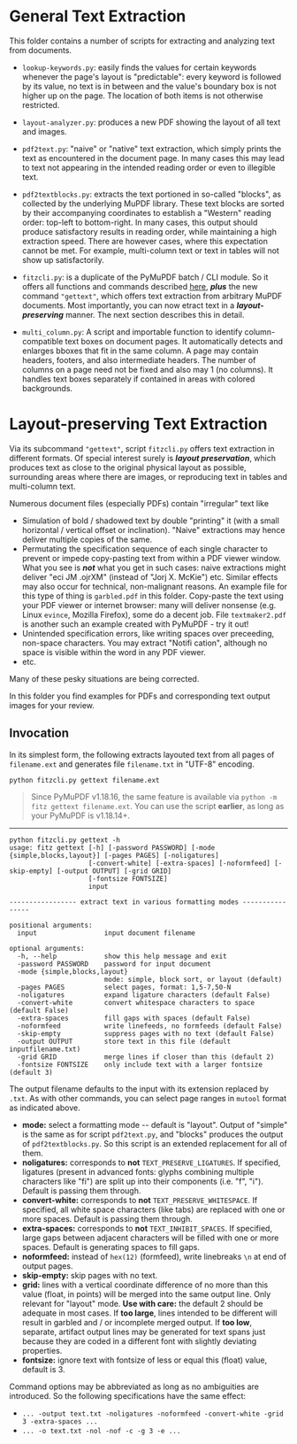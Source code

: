 # General Text Extraction
This folder contains a number of scripts for extracting and analyzing text from documents.

* `lookup-keywords.py`: easily finds the values for certain keywords whenever the page's layout is "predictable": every keyword is followed by its value, no text is in between and the value's boundary box is not higher up on the page. The location of both items is not otherwise restricted.

* `layout-analyzer.py`: produces a new PDF showing the layout of all text and images.

* `pdf2text.py`: "naive" or "native" text extraction, which simply prints the text as encountered in the document page. In many cases this may lead to text not appearing in the intended reading order or even to illegible text.

* `pdf2textblocks.py`: extracts the text portioned in so-called "blocks", as collected by the underlying MuPDF library. These text blocks are sorted by their accompanying coordinates to establish a "Western" reading order: top-left to bottom-right. In many cases, this output should produce satisfactory results in reading order, while maintaining a high extraction speed. There are however cases, where this expectation cannot be met. For example, multi-column text or text in tables will not show up satisfactorily.

* `fitzcli.py`: is a duplicate of the PyMuPDF batch / CLI module. So it offers all functions and commands described [here](https://pymupdf.readthedocs.io/en/latest/module.html), **_plus_** the new command `"gettext"`, which offers text extraction from arbitrary MuPDF documents. Most importantly, you can now etract text in a **_layout-preserving_** manner. The next section describes this in detail.

* `multi_column.py`: A script and importable function to identify column-compatible text boxes on document pages. It automatically detects and enlarges bboxes that fit in the same column. A page may contain headers, footers, and also intermediate headers. The number of columns on a page need not be fixed and also may 1 (no columns). It handles text boxes separately if contained in areas with colored backgrounds.

# Layout-preserving Text Extraction

Via its subcommand `"gettext"`, script `fitzcli.py` offers text extraction in different formats. Of special interest surely is **_layout preservation_**, which produces text as close to the original physical layout as possible, surrounding areas where there are images, or reproducing text in tables and multi-column text.

Numerous document files (especially PDFs) contain "irregular" text like
* Simulation of bold / shadowed text by double "printing" it (with a small horizontal / vertical offset or inclination). "Naive" extractions may hence deliver multiple copies of the same.
* Permutating the specification sequence of each single character to prevent or impede copy-pasting text from within a PDF viewer window. What you see is **_not_** what you get in such cases: naive extractions might deliver "eci JM .ojrXM" (instead of "Jorj X. McKie") etc. Similar effects may also occur for technical, non-malignant reasons. An example file for this type of thing is `garbled.pdf` in this folder. Copy-paste the text using your PDF viewer or internet browser: many will deliver nonsense (e.g. Linux `evince`, Mozilla Firefox), some do a decent job. File ``textmaker2.pdf`` is another such an example created with PyMuPDF - try it out!
* Unintended specification errors, like writing spaces over preceeding, non-space characters. You may extract "Notifi cation", although no space is visible within the word in any PDF viewer.
* etc.

Many of these pesky situations are being corrected.

In this folder you find examples for PDFs and corresponding text output images for your review.

## Invocation

In its simplest form, the following extracts layouted text from all pages of `filename.ext` and generates file `filename.txt` in "UTF-8" encoding.

`python fitzcli.py gettext filename.ext`

> Since PyMuPDF v1.18.16, the same feature is available via `python -m fitz gettext filename.ext`. You can use the script **earlier**, as long as your PyMuPDF is v1.18.14+.

---------------------------------------

```
python fitzcli.py gettext -h
usage: fitz gettext [-h] [-password PASSWORD] [-mode {simple,blocks,layout}] [-pages PAGES] [-noligatures]
                    [-convert-white] [-extra-spaces] [-noformfeed] [-skip-empty] [-output OUTPUT] [-grid GRID]
                    [-fontsize FONTSIZE]
                    input

----------------- extract text in various formatting modes ----------------

positional arguments:
  input                 input document filename

optional arguments:
  -h, --help            show this help message and exit
  -password PASSWORD    password for input document
  -mode {simple,blocks,layout}
                        mode: simple, block sort, or layout (default)
  -pages PAGES          select pages, format: 1,5-7,50-N
  -noligatures          expand ligature characters (default False)
  -convert-white        convert whitespace characters to space (default False)
  -extra-spaces         fill gaps with spaces (default False)
  -noformfeed           write linefeeds, no formfeeds (default False)
  -skip-empty           suppress pages with no text (default False)
  -output OUTPUT        store text in this file (default inputfilename.txt)
  -grid GRID            merge lines if closer than this (default 2)
  -fontsize FONTSIZE    only include text with a larger fontsize (default 3)
```

The output filename defaults to the input with its extension replaced by ``.txt``.
As with other commands, you can select page ranges in ``mutool`` format as indicated above.

* **mode:** select a formatting mode -- default is "layout". Output of "simple" is the same as for script `pdf2text.py`, and "blocks" produces the output of `pdf2textblocks.py`. So this script is an extended replacement for all of them.
* **noligatures:** corresponds to **not** `TEXT_PRESERVE_LIGATURES`. If specified, ligatures (present in advanced fonts: glyphs combining multiple characters like "fi") are split up into their components (i.e. "f", "i"). Default is passing them through.
* **convert-white:** corresponds to **not** `TEXT_PRESERVE_WHITESPACE`. If specified, all white space characters (like tabs) are replaced with one or more spaces. Default is passing them through.
* **extra-spaces:**  corresponds to **not** `TEXT_INHIBIT_SPACES`. If specified, large gaps between adjacent characters will be filled with one or more spaces. Default is generating spaces to fill gaps.
* **noformfeed:**  instead of ``hex(12)`` (formfeed), write linebreaks ``\n`` at end of output pages.
* **skip-empty:**  skip pages with no text.
* **grid:** lines with a vertical coordinate difference of no more than this value (float, in points) will be merged into the same output line. Only relevant for "layout" mode. **Use with care:** the default 2 should be adequate in most cases. If **too large**, lines intended to be different will result in garbled and / or incomplete merged output. If **too low**, separate, artifact output lines may be generated for text spans just because they are coded in a different font with slightly deviating properties.
* **fontsize:** ignore text with fontsize of less or equal this (float) value, default is 3.

Command options may be abbreviated as long as no ambiguities are introduced. So the following specifications have the same effect:
* `... -output text.txt -noligatures -noformfeed -convert-white -grid 3 -extra-spaces ...`
* `... -o text.txt -nol -nof -c -g 3 -e ...`

